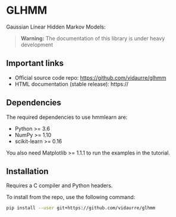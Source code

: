 # GLHMM

Gaussian Linear Hidden Markov Models:

> **Warning:** The documentation of this library is under heavy development

## Important links

- Official source code repo: https://github.com/vidaurre/glhmm
- HTML documentation (stable release): https://

## Dependencies

The required dependencies to use hmmlearn are:

- Python >= 3.6
- NumPy >= 1.10
- scikit-learn >= 0.16

You also need Matplotlib >= 1.1.1 to run the examples in the tutorial.

## Installation

Requires a C compiler and Python headers.

To install from the repo, use the following command:

```bash
pip install --user git+https://github.com/vidaurre/glhmm
